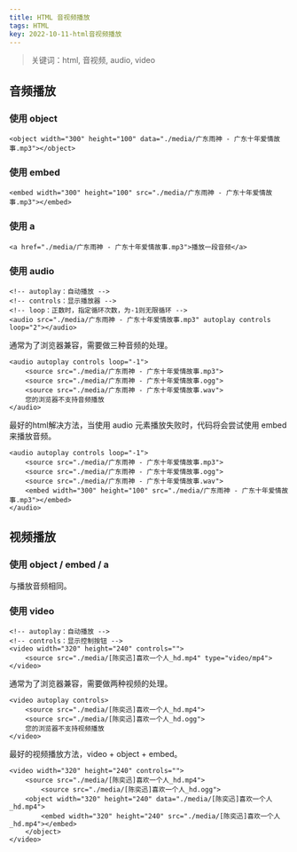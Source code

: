```yaml
---
title: HTML 音视频播放
tags: HTML
key: 2022-10-11-html音视频播放
---
```

> 关键词：html, 音视频, audio, video

## 音频播放

### 使用 object

```
<object width="300" height="100" data="./media/广东雨神 - 广东十年爱情故事.mp3"></object>
```

### 使用 embed

```
<embed width="300" height="100" src="./media/广东雨神 - 广东十年爱情故事.mp3"></embed>
```

### 使用 a

```
<a href="./media/广东雨神 - 广东十年爱情故事.mp3">播放一段音频</a>
```

### 使用 audio

```
<!-- autoplay：自动播放 -->
<!-- controls：显示播放器 -->
<!-- loop：正数时，指定循环次数，为-1则无限循环 -->
<audio src="./media/广东雨神 - 广东十年爱情故事.mp3" autoplay controls loop="2"></audio>
```

通常为了浏览器兼容，需要做三种音频的处理。

```
<audio autoplay controls loop="-1">
	<source src="./media/广东雨神 - 广东十年爱情故事.mp3">
	<source src="./media/广东雨神 - 广东十年爱情故事.ogg">
	<source src="./media/广东雨神 - 广东十年爱情故事.wav">
	您的浏览器不支持音频播放
</audio>
```

最好的html解决方法，当使用 audio 元素播放失败时，代码将会尝试使用 embed 来播放音频。

```
<audio autoplay controls loop="-1">
	<source src="./media/广东雨神 - 广东十年爱情故事.mp3">
	<source src="./media/广东雨神 - 广东十年爱情故事.ogg">
	<source src="./media/广东雨神 - 广东十年爱情故事.wav">
	<embed width="300" height="100" src="./media/广东雨神 - 广东十年爱情故事.mp3"></embed>
</audio>
```

## 视频播放

### 使用 object / embed / a

与播放音频相同。

### 使用 video

```
<!-- autoplay：自动播放 -->
<!-- controls：显示控制按钮 -->
<video width="320" height="240" controls="">
	<source src="./media/[陈奕迅]喜欢一个人_hd.mp4" type="video/mp4">
</video>
```

通常为了浏览器兼容，需要做两种视频的处理。

```
<video autoplay controls>
    <source src="./media/[陈奕迅]喜欢一个人_hd.mp4">
    <source src="./media/[陈奕迅]喜欢一个人_hd.ogg">
    您的浏览器不支持视频播放
</video>
```

最好的视频播放方法，video + object + embed。

```
<video width="320" height="240" controls="">
	<source src="./media/[陈奕迅]喜欢一个人_hd.mp4">
    	<source src="./media/[陈奕迅]喜欢一个人_hd.ogg">
	<object width="320" height="240" data="./media/[陈奕迅]喜欢一个人_hd.mp4">
		<embed width="320" height="240" src="./media/[陈奕迅]喜欢一个人_hd.mp4"></embed>
	</object>
</video>
```
